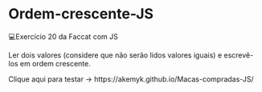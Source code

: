 # Ordem-crescente-JS
💻Exercício 20 da Faccat com JS
<p>Ler dois valores (considere que não serão lidos valores iguais) e escrevê-los em ordem crescente. </p>
<p>Clique aqui para testar -> https://akemyk.github.io/Macas-compradas-JS/ </p>
